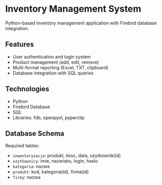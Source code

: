 # Inventory Management System

Python-based inventory management application with Firebird database integration.

## Features
- User authentication and login system
- Product management (add, edit, remove)
- Multi-format reporting (Excel, TXT, clipboard)
- Database integration with SQL queries

## Technologies
- Python
- Firebird Database
- SQL
- Libraries: fdb, openpyxl, pyperclip

## Database Schema
Required tables:
- `inwentaryzacja`: produkt, ilosc, data, uzytkownik(id)
- `uzytkownicy`: imie, nazwisko, login, haslo
- `kategoria`: nazwa
- `produkt`: kod, kategoria(id), firma(id)
- `firmy`: nazwa
